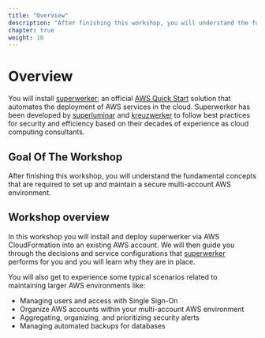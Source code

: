 ```yaml
---
title: "Overview"
description: "After finishing this workshop, you will understand the fundamental concepts that are required to set up and maintain a secure multi-account AWS environment."
chapter: true
weight: 10
---
```


# Overview

You will install [superwerker]; an official [AWS Quick Start] solution that automates the deployment of AWS services in the cloud. Superwerker has been developed by [superluminar] and [kreuzwerker] to follow best practices for security and efficiency based on their decades of experience as cloud computing consultants.

## Goal Of The Workshop

After finishing this workshop, you will understand the fundamental concepts that are required to set up and maintain a secure multi-account AWS environment.

## Workshop overview

In this workshop you will install and deploy superwerker via AWS CloudFormation into an existing AWS account. We will then guide you through the decisions and service configurations that [superwerker] performs for you and you will learn why they are in place.

You will also get to experience some typical scenarios related to maintaining larger AWS environments like:

- Managing users and access with Single Sign-On
- Organize AWS accounts within your multi-account AWS environment
- Aggregating, organizing, and prioritizing security alerts
- Managing automated backups for databases

[superwerker]: https://github.com/superwerker/superwerker
[aws quick start]: https://aws.amazon.com/quickstart/architecture/superwerker/
[superluminar]: https://superluminar.io
[kreuzwerker]: https://kreuzwerker.de
